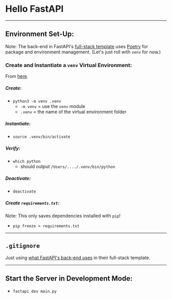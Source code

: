 # Hello FastAPI

---

## Environment Set-Up:

Note: The back-end in FastAPI's [full-stack template](https://fastapi.tiangolo.com/project-generation/) uses [Poetry](https://python-poetry.org) for package and environment management. (Let's just roll with `venv` for now.)

### Create and Instantiate a `venv` Virtual Environment:

From [here](https://packaging.python.org/en/latest/guides/installing-using-pip-and-virtual-environments/).

##### Create:

* `python3 -m venv .venv`
  * `-m venv` = use the `venv` module
  * `.venv` = the name of the virtual environment folder

##### Instantiate:

* `source .venv/bin/activate`

##### Verify:

* `which python`
  * should output `/Users/..../.venv/bin/python`

##### Deactivate:

* `deactivate`

##### Create `requirements.txt`:

Note: This only saves dependencies installed with `pip`!

* `pip freeze > requirements.txt`

---

## `.gitignore`

Just using [what FastAPI's back-end uses](https://github.com/tiangolo/full-stack-fastapi-template/blob/master/backend/.gitignore) in their full-stack template.

---

## Start the Server in Development Mode:

* `fastapi dev main.py`
